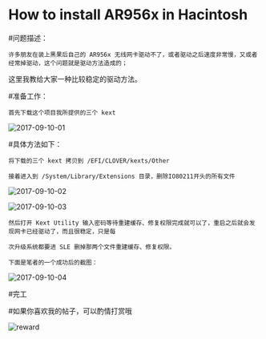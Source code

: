 # How to install AR956x in Hacintosh
    
#问题描述：

	许多朋友在装上黑果后自己的 AR956x 无线网卡驱动不了，或者驱动之后速度非常慢，又或者经常掉驱动，这个问题就是驱动方法造成的；

这里我教给大家一种比较稳定的驱动方法。


#准备工作：
    
    首先下载这个项目我所提供的三个 kext 
    
![2017-09-10-01](http://ovefvi4g3.bkt.clouddn.com/2017-09-10-01-1.png)


#具体方法如下：
    
    将下载的三个 kext 拷贝到 /EFI/CLOVER/kexts/Other 

    接着进入到 /System/Library/Extensions 目录，删除IO80211开头的所有文件

![2017-09-10-02](http://ovefvi4g3.bkt.clouddn.com/2017-09-10-02-1.png)

![2017-09-10-03](http://ovefvi4g3.bkt.clouddn.com/2017-09-10-03-1.png)

    然后打开 Kext Utility 输入密码等待重建缓存、修复权限完成就可以了，重启之后就会发现网卡已经驱动了，而且很稳定，只是每
    
    次升级系统都要进 SLE 删掉那两个文件重建缓存、修复权限。
    
    下面是笔者的一个成功后的截图：
    
![2017-09-10-04](http://ovefvi4g3.bkt.clouddn.com/2017-09-10-04-1.png)

#完工

#如果你喜欢我的帖子，可以酌情打赏哦

![reward](http://ovefvi4g3.bkt.clouddn.com/reward-1.jpg)





